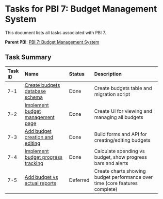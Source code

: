 # Tasks for PBI 7: Budget Management System

This document lists all tasks associated with PBI 7.

**Parent PBI**: [PBI 7: Budget Management System](./prd.md)

## Task Summary

| Task ID | Name | Status | Description |
| :--- | :--- | :---- | :--- |
| 7-1 | [Create budgets database schema](./7-1.md) | Done | Create budgets table and migration script |
| 7-2 | [Implement budget management page](./7-2.md) | Done | Create UI for viewing and managing all budgets |
| 7-3 | [Add budget creation and editing](./7-3.md) | Done | Build forms and API for creating/editing budgets |
| 7-4 | [Implement budget progress tracking](./7-4.md) | Done | Calculate spending vs budget, show progress bars and alerts |
| 7-5 | [Add budget vs actual reports](./7-5.md) | Deferred | Create charts showing budget performance over time (core features complete) |


